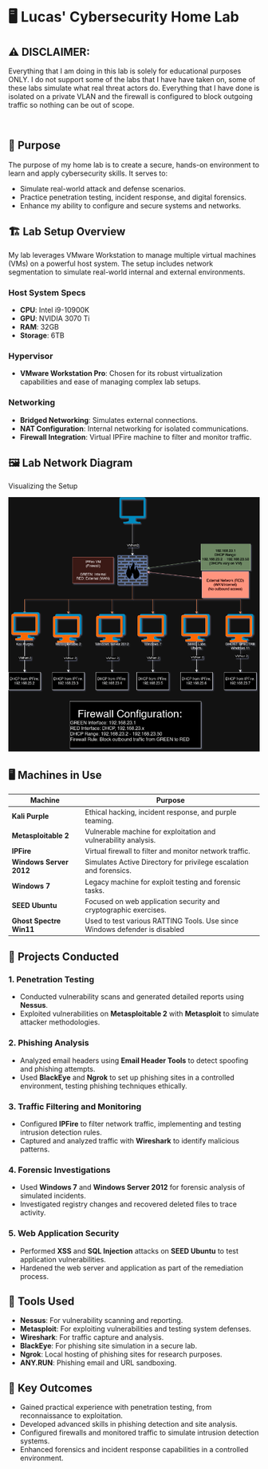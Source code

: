 # 🖥️ Lucas' Cybersecurity Home Lab

## ⚠️ DISCLAIMER:
Everything that I am doing in this lab is solely for educational purposes ONLY. I do not support some of the labs that I have have taken on, some of these labs simulate what real threat actors do. Everything that I have done is isolated on a private VLAN and the firewall is configured to block outgoing traffic so nothing can be out of scope. 

<br />

## 📜 Purpose
The purpose of my home lab is to create a secure, hands-on environment to learn and apply cybersecurity skills. It serves to:

- Simulate real-world attack and defense scenarios.
- Practice penetration testing, incident response, and digital forensics.
- Enhance my ability to configure and secure systems and networks.

## 🏗️ Lab Setup Overview
My lab leverages VMware Workstation to manage multiple virtual machines (VMs) on a powerful host system. The setup includes network segmentation to simulate real-world internal and external environments.

### Host System Specs
- **CPU**: Intel i9-10900K
- **GPU**: NVIDIA 3070 Ti
- **RAM**: 32GB
- **Storage**: 6TB

### Hypervisor
- **VMware Workstation Pro**: Chosen for its robust virtualization capabilities and ease of managing complex lab setups.

### Networking
- **Bridged Networking**: Simulates external connections.
- **NAT Configuration**: Internal networking for isolated communications.
- **Firewall Integration**: Virtual IPFire machine to filter and monitor traffic.

## 🖼️ Lab Network Diagram
Visualizing the Setup  

![Lab Network Diagram](https://github.com/CipherLucas/PwnPlayground/blob/main/PwnPlayground.drawio.png) 

## 🖥️ Machines in Use

| Machine              | Purpose                                                                      |
|----------------------|------------------------------------------------------------------------------|
| **Kali Purple**       | Ethical hacking, incident response, and purple teaming.                      |
| **Metasploitable 2**  | Vulnerable machine for exploitation and vulnerability analysis.              |
| **IPFire**            | Virtual firewall to filter and monitor network traffic.                       |
| **Windows Server 2012** | Simulates Active Directory for privilege escalation and forensics.           |
| **Windows 7**         | Legacy machine for exploit testing and forensic tasks.                       |
| **SEED Ubuntu**       | Focused on web application security and cryptographic exercises.             |
| **Ghost Spectre Win11** | Used to test various RATTING Tools. Use since Windows defender is disabled |
## 🔬 Projects Conducted

### 1. Penetration Testing
- Conducted vulnerability scans and generated detailed reports using **Nessus**.
- Exploited vulnerabilities on **Metasploitable 2** with **Metasploit** to simulate attacker methodologies.

### 2. Phishing Analysis
- Analyzed email headers using **Email Header Tools** to detect spoofing and phishing attempts.
- Used **BlackEye** and **Ngrok** to set up phishing sites in a controlled environment, testing phishing techniques ethically.

### 3. Traffic Filtering and Monitoring
- Configured **IPFire** to filter network traffic, implementing and testing intrusion detection rules.
- Captured and analyzed traffic with **Wireshark** to identify malicious patterns.

### 4. Forensic Investigations
- Used **Windows 7** and **Windows Server 2012** for forensic analysis of simulated incidents.
- Investigated registry changes and recovered deleted files to trace activity.

### 5. Web Application Security
- Performed **XSS** and **SQL Injection** attacks on **SEED Ubuntu** to test application vulnerabilities.
- Hardened the web server and application as part of the remediation process.

## 🔧 Tools Used

- **Nessus**: For vulnerability scanning and reporting.
- **Metasploit**: For exploiting vulnerabilities and testing system defenses.
- **Wireshark**: For traffic capture and analysis.
- **BlackEye**: For phishing site simulation in a secure lab.
- **Ngrok**: Local hosting of phishing sites for research purposes.
- **ANY.RUN**: Phishing email and URL sandboxing.

## 🌟 Key Outcomes

- Gained practical experience with penetration testing, from reconnaissance to exploitation.
- Developed advanced skills in phishing detection and site analysis.
- Configured firewalls and monitored traffic to simulate intrusion detection systems.
- Enhanced forensics and incident response capabilities in a controlled environment.
